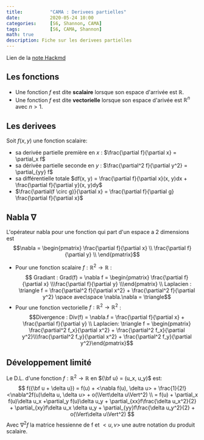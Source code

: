 ```yaml
---
title:          "CAMA : Derivees partielles"
date:           2020-05-24 10:00
categories:     [S6, Shannon, CAMA]
tags:           [S6, CAMA, Shannon]
math: true
description: Fiche sur les derivees partielles
---
```

Lien de la [note Hackmd](https://hackmd.io/@lemasymasa/H1n_qIMhU)
## Les fonctions
* Une fonction $f$ est dite **scalaire** lorsque son espace d'arrivée est $\mathbb{R}$.
* Une fonction $f$ est dite **vectorielle** lorsque son espace d'arivée est $\mathbb{R}^n$ avec $n \gt 1$.

## Les derivees
Soit $f(x, y)$ une fonction scalaire:
* sa derivée partielle première en $x$ : $\frac{\partial f}{\partial x} = \partial_x f$
* sa dérivée partielle seconde en $y$ : $\frac{\partial^2 f}{\partial y^2} = \partial_{yy} f$
* sa différentielle totale $df(x, y) = \frac{\partial f}{\partial x}(x, y)dx + \frac{\partial f}{\partial y}(x, y)dy$
* $\frac{\partial(f \circ g)}{\partial x} = \frac{\partial f}{\partial g} \frac{\partial f}{\partial x}$

## Nabla $\nabla$
L'opérateur nabla pour une fonction qui part d'un espace a 2 dimensions est $$\nabla =
\begin{pmatrix}
\frac{\partial f}{\partial x} \\
\frac{\partial f}{\partial y} \\
\end{pmatrix}$$
* Pour une fonction scalaire $f:\mathbb{R}^2\to\mathbb{R}$ : $$ Gradiant : Grad(f) = \nabla f = \begin{pmatrix} \frac{\partial f}{\partial x} \\\frac{\partial f}{\partial y} \\\end{pmatrix} \\ Laplacien : \triangle f = \frac{\partial^2 f}{\partial x^2} + \frac{\partial^2 f}{\partial y^2} \space avec\space \nabla.\nabla = \triangle$$
* Pour une fonction vectorielle $f:\mathbb{R}^2\to\mathbb{R}^2$ : $$Divergence : Div(f) = \nabla.f = \frac{\partial f}{\partial x} + \frac{\partial f}{\partial y} \\ Laplacien: \triangle f = \begin{pmatrix} \frac{\partial^2 f_x}{\partial x^2} + \frac{\partial^2 f_x}{\partial y^2}\\\frac{\partial^2 f_y}{\partial x^2} + \frac{\partial^2 f_y}{\partial y^2}\end{pmatrix}$$

## Développement limité
Le D.L. d'une fonction $f:\mathbb{R}^2\to\mathbb{R}$ en ${\bf u} = (u_x, u_y)$ est:
$$
f({\bf u + \delta u}) 
= f(u) + <\nabla f(u), \delta u> + \frac{1}{2!}<\nabla^2f(u)\delta u, \delta u> + o(\Vert\delta u\Vert^2) \\ = f(u) + \partial_x f(u)\delta u_x +\partial_y f(u)\delta u_y + \partial_{xx}f\frac{\delta u_x^2}{2} + \partial_{xy}f\delta u_x \delta u_y + \partial_{yy}f\frac{\delta u_y^2}{2} + o(\Vert\delta u\Vert^2)
$$
Avec $\nabla^2 f$ la matrice hessienne de f et $<u, v>$ une autre notation du produit scalaire.